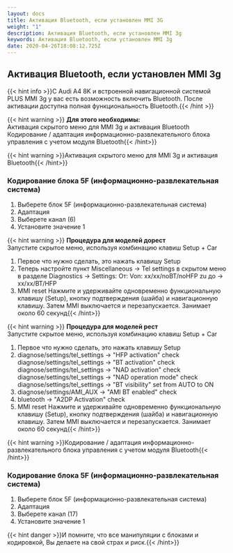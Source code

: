 ```yaml
---
layout: docs
title: Активация Bluetooth, если установлен MMI 3G
weight: "1"
description: Активация Bluetooth, если установлен MMI 3g
keywords: Активация Bluetooth, если установлен MMI 3g
date: 2020-04-26T18:08:12.725Z
---
```

## Активация Bluetooth, если установлен MMI 3g

{{< hint info >}}С Audi A4 8K и встроенной навигационной системой PLUS MMI 3g у вас есть возможность включить Bluetooth. После активации доступна полная функциональность Bluetooth.{{< /hint >}}

{{< hint warning >}} **Для этого необходимы:**\
Активация скрытого меню для MMI 3g и активация Bluetooth\
Кодирование / адаптация информационно-развлекательного блока управления с учетом модуля Bluetooth{{< /hint>}}

{{< hint warning >}}Активация скрытого меню для MMI 3g и активация Bluetooth{{< /hint>}}

### **Кодирование блока 5F (информационно-развлекательная система)**

1. Выберете блок 5F (информационно-развлекательная система)
2. Адаптация
3. Выберете канал (6)
4. Установите значение 1

{{< hint warning >}} **Процедура для моделей дорест**\
Запустите скрытое меню, используя комбинацию клавиш Setup + Car

1. Первое что нужно сделать, это нажать клавишу Setup
2. Теперь настройте пункт Miscellaneous -> Tel settings в скрытом меню в разделе Diagnostics -> Settings: От: Von: xx/xx/noBT/noHFP zu до -> xx/xx/BT/HFP
3. MMI reset Нажмите и удерживайте одновременно функциональную клавишу (Setup), кнопку подтверждения (шайба) и навигационную клавишу. Затем MMI выключается и перезапускается. Занимает около 60 секунд{{< /hint>}}

{{< hint warning >}} **Процедура для моделей рест**\
Запустите скрытое меню, используя комбинацию клавиш Setup + Car

1. Первое что нужно сделать, это нажать клавишу Setup
2. diagnose/settings/tel_settings -> "HFP activation" check\
   diagnose/settings/tel_settings -> "BT activation" check\
   diagnose/settings/tel_settings -> "NAD activation" check\
   diagnose/settings/tel_settings -> "NAD operation mode" check\
   diagnose/settings/tel_settings -> "BT visibility" set from AUTO to ON
3. diagnose/settings/AMI_AUX -> "AMI BT enabled" check
4. bluetooth -> "A2DP Activation" check
5. MMI reset Нажмите и удерживайте одновременно функциональную клавишу (Setup), кнопку подтверждения (шайба) и навигационную клавишу. Затем MMI выключается и перезапускается. Занимает около 60 секунд{{< /hint>}}

{{< hint warning >}}Кодирование / адаптация информационно-развлекательного блока управления с учетом модуля Bluetooth{{< /hint>}}

### **Кодирование блока 5F (информационно-развлекательная система)**

1. Выберете блок 5F (информационно-развлекательная система)
2. Адаптация
3. Выберете канал (17)
4. Установите значение 1


{{< hint danger >}}И помните, что все манипуляции с блоками и кодировкой, Вы делаете на свой страх и риск.{{< /hint>}}